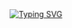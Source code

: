 <div align=center>
  <a href="https://git.io/typing-svg"><img src="https://readme-typing-svg.herokuapp.com?font=D2Coding&weight=500&size=22&pause=1000&color=569CD6&background=1F1F1F&center=true&vCenter=true&repeat=true&random=false&width=1028&lines=Welcome+to+Sooy's+GitHub!" alt="Typing SVG" /></a>
</div>




<!--
![SooY2's GitHub stats](https://github-readme-stats.vercel.app/api?username=SooY2&show_icons=true&theme=dracula)
-->



<!--[![Solved.ac Profile](http://mazassumnida.wtf/api/v2/generate_badge?boj=sooy)](https://solved.ac/sooy)-->
<!-- <img src="http://mazandi.herokuapp.com/api?handle=sooy&theme=warm"/> -->


